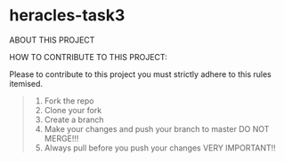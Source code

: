 # heracles-task3

ABOUT THIS PROJECT

HOW TO CONTRIBUTE TO THIS PROJECT:

Please to contribute to this project you must strictly adhere to this rules itemised.
> 1. Fork the repo 
> 2. Clone your fork
> 3. Create a branch
> 4. Make your changes and push your branch to master DO NOT MERGE!!!
> 5. Always pull before you push your changes VERY IMPORTANT!! 
